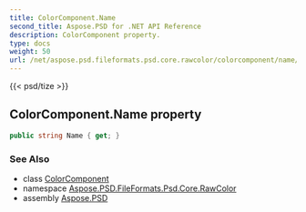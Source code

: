 ```yaml
---
title: ColorComponent.Name
second_title: Aspose.PSD for .NET API Reference
description: ColorComponent property. 
type: docs
weight: 50
url: /net/aspose.psd.fileformats.psd.core.rawcolor/colorcomponent/name/
---
```

{{< psd/tize >}}
## ColorComponent.Name property

```csharp
public string Name { get; }
```

### See Also

* class [ColorComponent](../)
* namespace [Aspose.PSD.FileFormats.Psd.Core.RawColor](../../colorcomponent/)
* assembly [Aspose.PSD](../../../)



